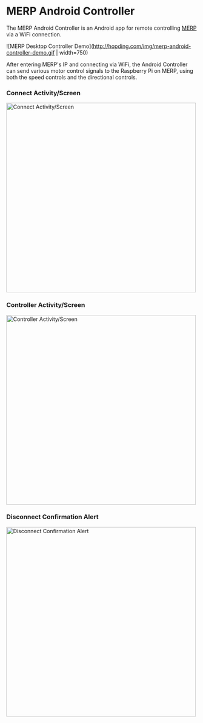 # MERP Android Controller
The MERP Android Controller is an Android app for remote controlling [MERP](https://github.com/Hopding/MERP) via a WiFi connection.

![MERP Desktop Controller Demo](http://hopding.com/img/merp-android-controller-demo.gif | width=750)

After entering MERP's IP and connecting via WiFi, the Android Controller can send various motor control signals to the Raspberry Pi on MERP, using both the speed controls and the directional controls.

### Connect Activity/Screen
<img src="http://hopding.com/img/android-controller-connect-activity.png" width="500" alt="Connect Activity/Screen">

### Controller Activity/Screen
<img src="http://hopding.com/img/android-controller-controller-activity.png" width="500" alt="Controller Activity/Screen">

### Disconnect Confirmation Alert
<img src="http://hopding.com/img/android-controller-disconnect-confirmation.png" width="500" alt="Disconnect Confirmation Alert">

